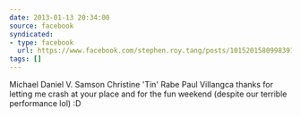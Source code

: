 ```yaml
---
date: 2013-01-13 20:34:00
source: facebook
syndicated:
- type: facebook
  url: https://www.facebook.com/stephen.roy.tang/posts/10152015809983912
tags: []
---
```


Michael Daniel V. Samson Christine 'Tin' Rabe Paul Villangca thanks for letting me crash at your place and for the fun weekend (despite our terrible performance lol) :D